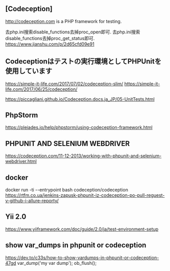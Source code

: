 ## [Codeception]
http://codeception.com
is a PHP framework for testing. 

去php.ini搜索disable_functions去掉proc_open即可.
去php.ini搜索disable_functions去掉proc_get_status即可.
https://www.jianshu.com/p/2d65cfd09e91


## Codeceptionはテストの実行環境としてPHPUnitを使用しています
https://simple-it-life.com/2017/07/02/codeception-slim/
https://simple-it-life.com/2017/06/25/codeception/

https://piccagliani.github.io/Codeception.docs.ja_JP/05-UnitTests.html


## PhpStorm
https://pleiades.io/help/phpstorm/using-codeception-framework.html


## PHPUNIT AND SELENIUM WEBDRIVER
https://codeception.com/11-12-2013/working-with-phpunit-and-selenium-webdriver.html

## docker 
docker run -ti --entrypoint bash codeception/codeception
https://rtfm.co.ua/jenkins-zapusk-phpunit-iz-codeception-po-pull-reguest-v-github-i-allure-reporty/


## Yii 2.0
https://www.yiiframework.com/doc/guide/2.0/ja/test-environment-setup


## show var_dumps in phpunit or codeception
https://dev.to/c33s/how-to-show-vardumps-in-phpunit-or-codeception-47gd
 var_dump('my var dump');
    ob_flush();
